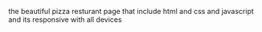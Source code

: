 the beautiful pizza resturant page that include html 
and css and javascript and its responsive with all devices
